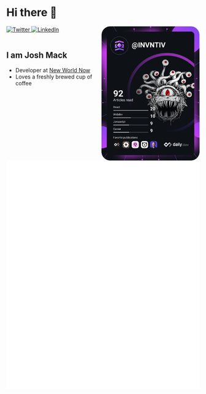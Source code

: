 # Hi there 👋

<div align="left">
  <a href="https://twitter.com/">
    <img
      src="https://img.shields.io/twitter/follow/omBratteng?label=Twitter&logo=twitter&style=flat-square&color=1da1f2&logoColor=ffffff"
      alt="Twitter"
    />
  </a>
  <a href="https://www.linkedin.com/in/joshua-mack/">
    <img
      src="https://img.shields.io/static/v1?logo=linkedin&style=flat-square&color=0072b1&label=LinkedIn&message=%E2%98%86"
      alt="LinkedIn"
    />
  </a>

  <a href="https://api.daily.dev/get?r=omBratteng" target="_blank">
    <img
      width="256"
      align="right"
      src="https://raw.githubusercontent.com/invntiv/invntiv/devcard/devcard.svg"
    />
  </a>
</div>

<br />

## I am Josh Mack

- Developer at [New World Now](https://www.newworldnow.com/)
- Loves a freshly brewed cup of coffee

![Metrics](https://raw.githubusercontent.com/invntiv/invntiv/github-metrics/github-metrics.svg)

